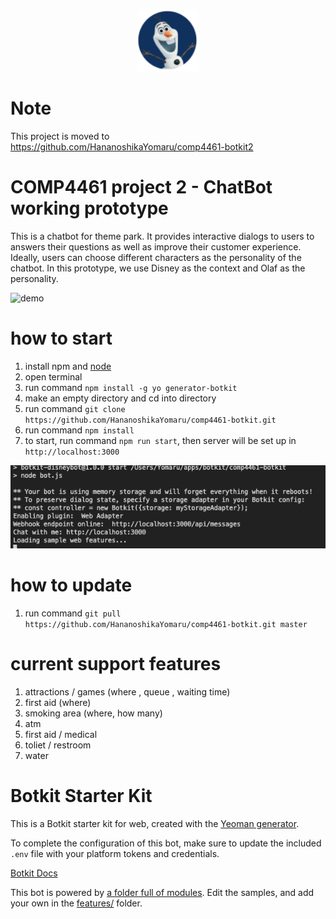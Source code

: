 

<p align="center">
    <img width="100" height="100" src="public/img/frontend/olaf.png"></a>
    <br />
</p>

# Note 

This project is moved to https://github.com/HananoshikaYomaru/comp4461-botkit2

# COMP4461 project 2 - ChatBot working prototype 

This is a chatbot for theme park. It provides interactive dialogs to users to answers their questions as well as improve their customer experience. Ideally, users can choose different characters as the personality of the chatbot. In this prototype, we use Disney as the context and Olaf as the personality. 

![demo](img/chatbot_demo.gif)

# how to start 

1. install npm and [node](https://nodejs.org/en/)
2. open terminal 
3. run command `npm install -g yo generator-botkit`
4. make an empty directory and cd into directory 
5. run command `git clone https://github.com/HananoshikaYomaru/comp4461-botkit.git`
6. run command `npm install`
7. to start, run command `npm run start`, then server will be set up in `http://localhost:3000`

![response](img/response.png)


# how to update 
1. run command `git pull https://github.com/HananoshikaYomaru/comp4461-botkit.git master`

# current support features 
1. attractions / games (where , queue , waiting time)
2. first aid (where)
3. smoking area (where, how many)
4. atm 
5. first aid / medical  
6. toliet / restroom 
7. water 

# Botkit Starter Kit

This is a Botkit starter kit for web, created with the [Yeoman generator](https://github.com/howdyai/botkit/tree/master/packages/generator-botkit#readme).

To complete the configuration of this bot, make sure to update the included `.env` file with your platform tokens and credentials.

[Botkit Docs](https://botkit.ai/docs/v4)

This bot is powered by [a folder full of modules](https://botkit.ai/docs/v4/core.html#organize-your-bot-code). 
Edit the samples, and add your own in the [features/](features/) folder.
